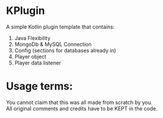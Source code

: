 # KPlugin
A simple Kotlin plugin template that contains:
1. Java Flexibility
2. MongoDb & MySQL Connection
3. Config (sections for databases already in)
4. Player object
5. Player data listener

# Usage terms:
You cannot claim that this was all made from scratch by you.\
All original comments and credits have to be KEPT in the code.
